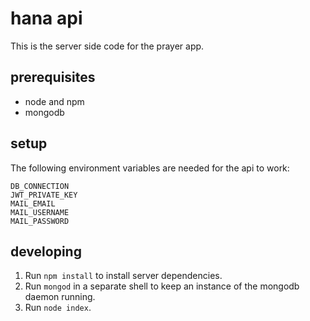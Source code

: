 # hana api
This is the server side code for the prayer app. 


## prerequisites
- node and npm
- mongodb


## setup
The following environment variables are needed for the api to work:

```
DB_CONNECTION
JWT_PRIVATE_KEY
MAIL_EMAIL
MAIL_USERNAME
MAIL_PASSWORD
```


## developing
1. Run `npm install` to install server dependencies.
2. Run `mongod` in a separate shell to keep an instance of the mongodb daemon running.
3. Run `node index`.